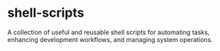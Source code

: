 # shell-scripts
A collection of useful and reusable shell scripts for automating tasks, enhancing development workflows, and managing system operations.
